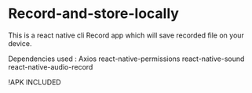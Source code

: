 # Record-and-store-locally
This is a react native cli Record app which will save recorded file on your device.


Dependencies used :
Axios
react-native-permissions
react-native-sound
react-native-audio-record

!APK INCLUDED
